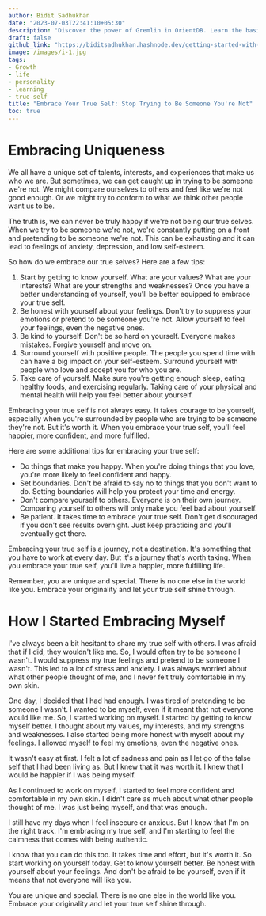 ```yaml
---
author: Bidit Sadhukhan
date: "2023-07-03T22:41:10+05:30"
description: "Discover the power of Gremlin in OrientDB. Learn the basics, explore advanced queries, and unlock valuable insights from your graph data."
draft: false
github_link: "https://biditsadhukhan.hashnode.dev/getting-started-with-gremlin-in-orientdb-unleash-the-power-of-graph-databases"
image: /images/i-1.jpg
tags:
- Growth
- life
- personality
- learning
- true-self
title: "Embrace Your True Self: Stop Trying to Be Someone You're Not"
toc: true
---
```


# Embracing Uniqueness

We all have a unique set of talents, interests, and experiences that make us who we are. But sometimes, we can get caught up in trying to be someone we're not. We might compare ourselves to others and feel like we're not good enough. Or we might try to conform to what we think other people want us to be.

The truth is, we can never be truly happy if we're not being our true selves. When we try to be someone we're not, we're constantly putting on a front and pretending to be someone we're not. This can be exhausting and it can lead to feelings of anxiety, depression, and low self-esteem.

So how do we embrace our true selves? Here are a few tips:

1. Start by getting to know yourself. What are your values? What are your interests? What are your strengths and weaknesses? Once you have a better understanding of yourself, you'll be better equipped to embrace your true self.
2. Be honest with yourself about your feelings. Don't try to suppress your emotions or pretend to be someone you're not. Allow yourself to feel your feelings, even the negative ones.
3. Be kind to yourself. Don't be so hard on yourself. Everyone makes mistakes. Forgive yourself and move on.
4. Surround yourself with positive people. The people you spend time with can have a big impact on your self-esteem. Surround yourself with people who love and accept you for who you are.
5. Take care of yourself. Make sure you're getting enough sleep, eating healthy foods, and exercising regularly. Taking care of your physical and mental health will help you feel better about yourself.

Embracing your true self is not always easy. It takes courage to be yourself, especially when you're surrounded by people who are trying to be someone they're not. But it's worth it. When you embrace your true self, you'll feel happier, more confident, and more fulfilled.

Here are some additional tips for embracing your true self:

- Do things that make you happy. When you're doing things that you love, you're more likely to feel confident and happy.
- Set boundaries. Don't be afraid to say no to things that you don't want to do. Setting boundaries will help you protect your time and energy.
- Don't compare yourself to others. Everyone is on their own journey. Comparing yourself to others will only make you feel bad about yourself.
- Be patient. It takes time to embrace your true self. Don't get discouraged if you don't see results overnight. Just keep practicing and you'll eventually get there.

Embracing your true self is a journey, not a destination. It's something that you have to work at every day. But it's a journey that's worth taking. When you embrace your true self, you'll live a happier, more fulfilling life.

Remember, you are unique and special. There is no one else in the world like you. Embrace your originality and let your true self shine through.


# How I Started Embracing Myself

I've always been a bit hesitant to share my true self with others. I was afraid that if I did, they wouldn't like me. So, I would often try to be someone I wasn't. I would suppress my true feelings and pretend to be someone I wasn't. This led to a lot of stress and anxiety. I was always worried about what other people thought of me, and I never felt truly comfortable in my own skin.

One day, I decided that I had had enough. I was tired of pretending to be someone I wasn't. I wanted to be myself, even if it meant that not everyone would like me. So, I started working on myself. I started by getting to know myself better. I thought about my values, my interests, and my strengths and weaknesses. I also started being more honest with myself about my feelings. I allowed myself to feel my emotions, even the negative ones.

It wasn't easy at first. I felt a lot of sadness and pain as I let go of the false self that I had been living as. But I knew that it was worth it. I knew that I would be happier if I was being myself.

As I continued to work on myself, I started to feel more confident and comfortable in my own skin. I didn't care as much about what other people thought of me. I was just being myself, and that was enough.

I still have my days when I feel insecure or anxious. But I know that I'm on the right track. I'm embracing my true self, and I'm starting to feel the calmness that comes with being authentic.

I know that you can do this too. It takes time and effort, but it's worth it. So start working on yourself today. Get to know yourself better. Be honest with yourself about your feelings. And don't be afraid to be yourself, even if it means that not everyone will like you.

You are unique and special. There is no one else in the world like you. Embrace your originality and let your true self shine through.
